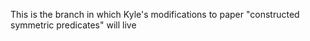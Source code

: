 This is the branch in which Kyle's modifications to paper "constructed symmetric predicates" will live
